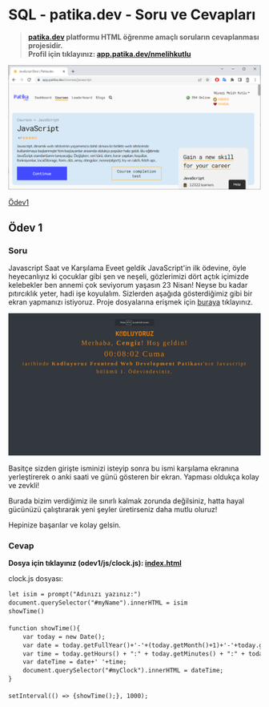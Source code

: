 # SQL - patika.dev - Soru ve Cevapları
>**[patika.dev](https://app.patika.dev/courses/javascripthtml) platformu HTML öğrenme amaçlı soruların cevaplanması projesidir.** \
> **Profil için tıklayınız: [app.patika.dev/nmelihkutlu](https://app.patika.dev/nmelihkutlu)**


![](https://github.com/nmelihkutlu/patikaJavaScript/blob/main/patikaJavaScript.png)



[Ödev1](#ödev-1)

## Ödev 1

### Soru
Javascript Saat ve Karşılama
Eveet geldik JavaScript'in ilk ödevine, öyle heyecanlıyız ki çocuklar gibi şen ve neşeli, gözlerimizi dört açtık içimizde kelebekler ben annemi çok seviyorum yaşasın 23 Nisan! Neyse bu kadar pıtırcıklık yeter, hadi işe koyulalım. Sizlerden aşağıda gösterdiğimiz gibi bir ekran yapmanızı istiyoruz. Proje dosyalarına erişmek için [buraya](https://drive.google.com/drive/folders/1lghWp2-iPxySOsYxTYoE-mIvvC2waI3g?usp=sharing) tıklayınız.

![](https://raw.githubusercontent.com/Kodluyoruz/taskforce/main/javascript/javascript-temel/odev1/figures/clock.gif)

Basitçe sizden girişte isminizi isteyip sonra bu ismi karşılama ekranına yerleştirerek o anki saati ve günü gösteren bir ekran. Yapması oldukça kolay ve zevkli!

Burada bizim verdiğimiz ile sınırlı kalmak zorunda değilsiniz, hatta hayal gücünüzü çalıştırarak yeni şeyler üretirseniz daha mutlu oluruz!

Hepinize başarılar ve kolay gelsin.



### Cevap
**Dosya için tıklayınız (odev1/js/clock.js): [index.html](https://github.com/nmelihkutlu/patikaJavaScript/blob/main/odev1/index.html)**

clock.js dosyası:
```html
let isim = prompt("Adınızı yazınız:")
document.querySelector("#myName").innerHTML = isim
showTime()

function showTime(){
    var today = new Date();
    var date = today.getFullYear()+'-'+(today.getMonth()+1)+'-'+today.getDate();
    var time = today.getHours() + ":" + today.getMinutes() + ":" + today.getSeconds();
    var dateTime = date+' '+time;
    document.querySelector("#myClock").innerHTML = dateTime;
}

setInterval(() => {showTime();}, 1000);

```


